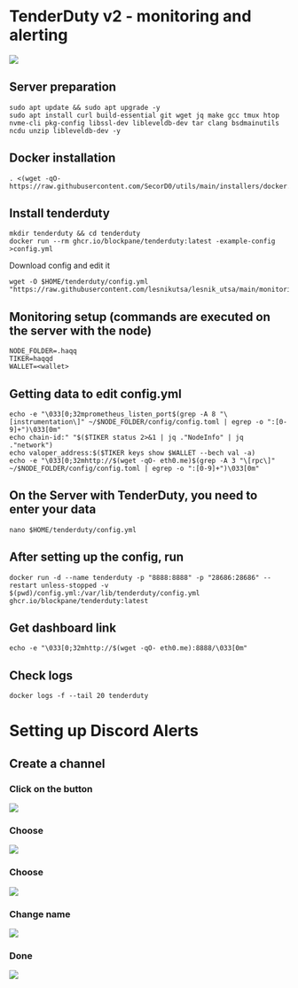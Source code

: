 # TenderDuty v2 - monitoring and alerting
![](https://user-images.githubusercontent.com/83868103/190860486-4dc9c7ac-8884-4e85-a643-7c9777e29536.png)
## Server preparation
```
sudo apt update && sudo apt upgrade -y
sudo apt install curl build-essential git wget jq make gcc tmux htop nvme-cli pkg-config libssl-dev libleveldb-dev tar clang bsdmainutils ncdu unzip libleveldb-dev -y
```
## Docker installation
```
. <(wget -qO- https://raw.githubusercontent.com/SecorD0/utils/main/installers/docker.sh)
```
## Install tenderduty
```
mkdir tenderduty && cd tenderduty
docker run --rm ghcr.io/blockpane/tenderduty:latest -example-config >config.yml
```
Download config and edit it
```
wget -O $HOME/tenderduty/config.yml "https://raw.githubusercontent.com/lesnikutsa/lesnik_utsa/main/monitoring/TenderDuty(ru)/config.yml"
```
## Monitoring setup (commands are executed on the server with the node)
```
NODE_FOLDER=.haqq
TIKER=haqqd
WALLET=<wallet>
```
## Getting data to edit config.yml
```
echo -e "\033[0;32mprometheus_listen_port$(grep -A 8 "\[instrumentation\]" ~/$NODE_FOLDER/config/config.toml | egrep -o ":[0-9]+")\033[0m"
echo chain-id:" "$($TIKER status 2>&1 | jq ."NodeInfo" | jq ."network")
echo valoper_address:$($TIKER keys show $WALLET --bech val -a)
echo -e "\033[0;32mhttp://$(wget -qO- eth0.me)$(grep -A 3 "\[rpc\]" ~/$NODE_FOLDER/config/config.toml | egrep -o ":[0-9]+")\033[0m"
```
## On the Server with TenderDuty, you need to enter your data
```
nano $HOME/tenderduty/config.yml
```
## After setting up the config, run
```
docker run -d --name tenderduty -p "8888:8888" -p "28686:28686" --restart unless-stopped -v $(pwd)/config.yml:/var/lib/tenderduty/config.yml ghcr.io/blockpane/tenderduty:latest
```
## Get dashboard link
```
echo -e "\033[0;32mhttp://$(wget -qO- eth0.me):8888/\033[0m"
```
## Check logs
```
docker logs -f --tail 20 tenderduty
```
# Setting up Discord Alerts
## Create a channel
### Click on the button
![](https://user-images.githubusercontent.com/83868103/190870811-5a6f4ebe-e20e-47d4-8803-40811adfedde.png)
### Choose
![](https://user-images.githubusercontent.com/83868103/190870865-4ea927f7-3a79-4fda-b199-2730f1191f19.png)
### Choose
![](https://user-images.githubusercontent.com/83868103/190871041-638598e7-42da-40f4-9839-8a18970c32b7.png)
### Change name
![](https://user-images.githubusercontent.com/83868103/190871685-45053949-0cbf-437b-994c-a9887fbbe0c4.png)
### Done
![](https://user-images.githubusercontent.com/83868103/190871249-baf6bf83-c2ed-466c-958b-42313777ab3d.png)
